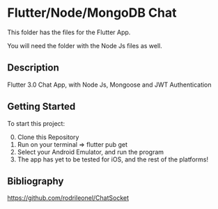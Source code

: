 # Flutter/Node/MongoDB Chat

This folder has the files for the Flutter App.

You will need the folder with the Node Js files as well.

## Description

Flutter 3.0 Chat App, with Node Js, Mongoose and JWT Authentication

## Getting Started

To start this project: 

0. Clone this Repository
1. Run on your terminal => flutter pub get
2. Select your Android Emulator, and run the program
3. The app has yet to be tested for iOS, and the rest of the platforms!

## Bibliography

https://github.com/rodrileonel/ChatSocket